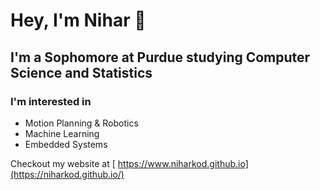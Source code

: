 # Hey, I'm Nihar 👋

## I'm a Sophomore at Purdue studying Computer Science and Statistics

### I'm interested in
- Motion Planning & Robotics
- Machine Learning
- Embedded Systems

Checkout my website at [ https://www.niharkod.github.io](https://niharkod.github.io/)
